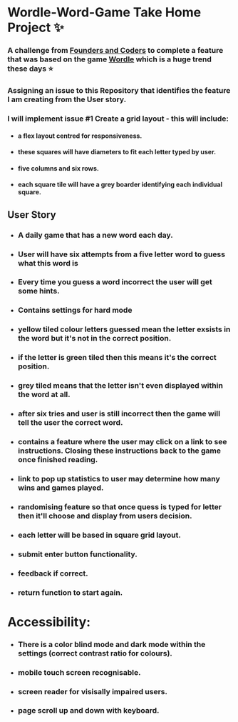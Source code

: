 # Wordle-Word-Game Take Home Project :sparkles:

### A challenge from [Founders and Coders](https://www.foundersandcoders.com/) to complete a feature that was based on the game [Wordle](https://www.powerlanguage.co.uk/wordle/) which is a huge trend these days :star:

### Assigning an issue to this Repository that identifies the feature I am creating from the User story. 

### I will implement issue #1 Create a grid layout - this will include:
- #### a flex layout centred for responsiveness.
- #### these squares will have diameters to fit each letter typed by user.
- #### five columns and six rows.
- #### each square tile will have a grey boarder identifying each individual square.

## User Story

- ### A daily game that has a new word each day.
- ### User will have six attempts from a five letter word to guess what this word is
- ### Every time you guess a word incorrect the user will get some hints.
- ### Contains settings for hard mode
- ### yellow tiled colour letters guessed mean the letter exsists in the word but it's not in the correct position.
- ### if the letter is green tiled then this means it's the correct position.
- ### grey tiled means that the letter isn't even displayed within the word at all.
- ### after six tries and user is still incorrect then the game will tell the user the correct word.
- ### contains a feature where the user may click on a link to see instructions. Closing these instructions back to the game once finished reading.
- ### link to pop up statistics to user may determine how many wins and games played.
- ### randomising feature so that once quess is typed for letter then it'll choose and display from users decision.
- ### each letter will be based in square grid layout.
- ### submit enter button functionality. 
- ### feedback if correct.
- ### return function to start again.

# Accessibility:
- ### There is a color blind mode and dark mode within the settings (correct contrast ratio for colours).
- ### mobile touch screen recognisable.
- ### screen reader for visisally impaired users.
- ### page scroll up and down with keyboard.